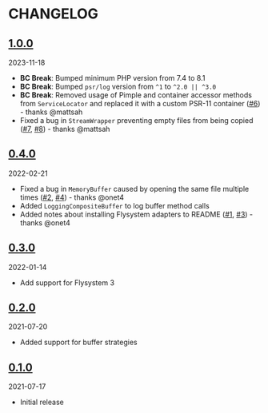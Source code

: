 # CHANGELOG

## [1.0.0](https://github.com/elazar/flystream/releases/tag/1.0.0)

2023-11-18

* **BC Break**: Bumped minimum PHP version from 7.4 to 8.1
* **BC Break**: Bumped `psr/log` version from `^1` to `^2.0 || ^3.0`
* **BC Break**: Removed usage of Pimple and container accessor methods from `ServiceLocator` and replaced it with a custom PSR-11 container ([#6](https://github.com/elazar/flystream/issues/6)) - thanks @mattsah
* Fixed a bug in `StreamWrapper` preventing empty files from being copied ([#7](https://github.com/elazar/flystream/issues/7), [#8](https://github.com/elazar/flystream/pull/8)) - thanks @mattsah

## [0.4.0](https://github.com/elazar/flystream/releases/tag/0.4.0)

2022-02-21

* Fixed a bug in `MemoryBuffer` caused by opening the same file multiple times ([#2](https://github.com/elazar/flystream/issues/2), [#4](https://github.com/elazar/flystream/pull/4)) - thanks @onet4
* Added `LoggingCompositeBuffer` to log buffer method calls
* Added notes about installing Flysystem adapters to README ([#1](https://github.com/elazar/flystream/issues/1), [#3](https://github.com/elazar/flystream/pull/3)) - thanks @onet4

## [0.3.0](https://github.com/elazar/flystream/releases/tag/0.3.0)

2022-01-14

* Add support for Flysystem 3

## [0.2.0](https://github.com/elazar/flystream/releases/tag/0.2.0)

2021-07-20

* Added support for buffer strategies

## [0.1.0](https://github.com/elazar/flystream/releases/tag/0.1.0)

2021-07-17

* Initial release
